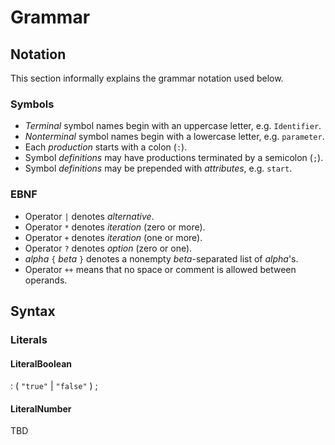 # Grammar

## Notation

This section informally explains the grammar notation used below.

### Symbols

- _Terminal_ symbol names begin with an uppercase letter, e.g. `Identifier`.
- _Nonterminal_ symbol names begin with a lowercase letter, e.g. `parameter`.
- Each _production_ starts with a colon (`:`).
- Symbol _definitions_ may have productions terminated by a semicolon (`;`).
- Symbol _definitions_ may be prepended with _attributes_, e.g. `start`.

### EBNF

- Operator `|` denotes _alternative_.
- Operator `*` denotes _iteration_ (zero or more).
- Operator `+` denotes _iteration_ (one or more).
- Operator `?` denotes _option_ (zero or one).
- _alpha_ `{` _beta_ `}` denotes a nonempty _beta_-separated list of _alpha_'s.
- Operator `++` means that no space or comment is allowed between operands.

## Syntax

### Literals

#### LiteralBoolean

: ( `"true"` | `"false"` )
;

#### LiteralNumber

TBD
